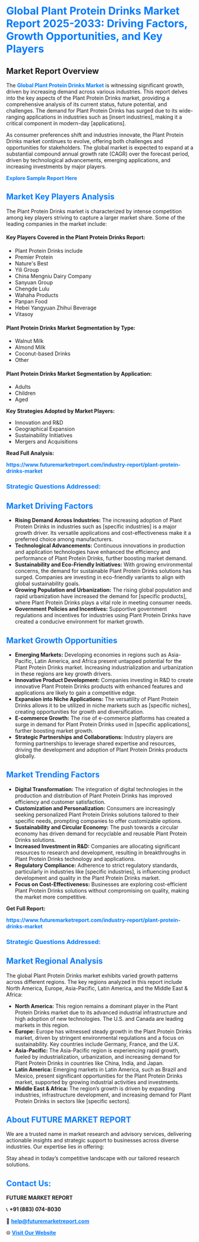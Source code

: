 <h1 style="color: #007BFF;">Global Plant Protein Drinks Market Report 2025-2033: Driving Factors, Growth Opportunities, and Key Players</h1>

<section id="overview">
<h2>Market Report Overview</h2>
<p>The <a href="https://www.futuremarketreport.com/industry-report/plant-protein-drinks-market" style="color: #007BFF; text-decoration: none;"><strong>Global Plant Protein Drinks Market</strong></a> is witnessing significant growth, driven by increasing demand across various industries. This report delves into the key aspects of the Plant Protein Drinks market, providing a comprehensive analysis of its current status, future potential, and challenges. The demand for Plant Protein Drinks has surged due to its wide-ranging applications in industries such as [insert industries], making it a critical component in modern-day [applications].</p>
<p>As consumer preferences shift and industries innovate, the Plant Protein Drinks market continues to evolve, offering both challenges and opportunities for stakeholders. The global market is expected to expand at a substantial compound annual growth rate (CAGR) over the forecast period, driven by technological advancements, emerging applications, and increasing investments by major players.</p>
</section>

<section id="overview">
<p><a href="https://www.futuremarketreport.com/request-sample/reportId=99898" style="color: #007BFF; text-decoration: none;"><strong>Explore Sample Report Here</strong></a></p>
</section>

<section id="key-players">
<h2 style="color: #007BFF;">Market Key Players Analysis</h2>
<p>The Plant Protein Drinks market is characterized by intense competition among key players striving to capture a larger market share. Some of the leading companies in the market include:</p>
<h4>Key Players Covered in the Plant Protein Drinks Report:</h4>
<ul><li>Plant Protein Drinks include</li><li>Premier Protein</li><li>Nature&#039;s Best</li><li>Yili Group</li><li>China Mengniu Dairy Company</li><li>Sanyuan Group</li><li>Chengde Lulu</li><li>Wahaha Products</li><li>Panpan Food</li><li>Hebei Yangyuan Zhihui Beverage</li><li>Vitasoy</li></ul>
<h4>Plant Protein Drinks Market Segmentation by Type:</h4>
<ul><li>Walnut Milk</li><li>Almond Milk</li><li>Coconut-based Drinks</li><li>Other</li></ul>

<h4>Plant Protein Drinks Market Segmentation by Application:</h4>
<ul><li>Adults</li><li>Children</li><li>Aged</li></ul>
<p><strong>Key Strategies Adopted by Market Players:</strong></p>
<ul>
<li>Innovation and R&D</li>
<li>Geographical Expansion</li>
<li>Sustainability Initiatives</li>
<li>Mergers and Acquisitions</li>
</ul>
</section>

<section>
<p><strong>Read Full Analysis: </strong></p><a href="https://www.futuremarketreport.com/industry-report/plant-protein-drinks-market" style="color: #007BFF; text-decoration: none;"><strong>https://www.futuremarketreport.com/industry-report/plant-protein-drinks-market</strong></a>
<h3 style="color: #007BFF;">Strategic Questions Addressed:</h3>
</section>

<section id="driving-factors">
<h2 style="color: #007BFF;">Market Driving Factors</h2>
<ul>
<li><strong>Rising Demand Across Industries:</strong> The increasing adoption of Plant Protein Drinks in industries such as [specific industries] is a major growth driver. Its versatile applications and cost-effectiveness make it a preferred choice among manufacturers.</li>
<li><strong>Technological Advancements:</strong> Continuous innovations in production and application technologies have enhanced the efficiency and performance of Plant Protein Drinks, further boosting market demand.</li>
<li><strong>Sustainability and Eco-Friendly Initiatives:</strong> With growing environmental concerns, the demand for sustainable Plant Protein Drinks solutions has surged. Companies are investing in eco-friendly variants to align with global sustainability goals.</li>
<li><strong>Growing Population and Urbanization:</strong> The rising global population and rapid urbanization have increased the demand for [specific products], where Plant Protein Drinks plays a vital role in meeting consumer needs.</li>
<li><strong>Government Policies and Incentives:</strong> Supportive government regulations and incentives for industries using Plant Protein Drinks have created a conducive environment for market growth.</li>
</ul>
</section>

<section id="growth-opportunities">
<h2 style="color: #007BFF;">Market Growth Opportunities</h2>
<ul>
<li><strong>Emerging Markets:</strong> Developing economies in regions such as Asia-Pacific, Latin America, and Africa present untapped potential for the Plant Protein Drinks market. Increasing industrialization and urbanization in these regions are key growth drivers.</li>
<li><strong>Innovative Product Development:</strong> Companies investing in R&D to create innovative Plant Protein Drinks products with enhanced features and applications are likely to gain a competitive edge.</li>
<li><strong>Expansion into Niche Applications:</strong> The versatility of Plant Protein Drinks allows it to be utilized in niche markets such as [specific niches], creating opportunities for growth and diversification.</li>
<li><strong>E-commerce Growth:</strong> The rise of e-commerce platforms has created a surge in demand for Plant Protein Drinks used in [specific applications], further boosting market growth.</li>
<li><strong>Strategic Partnerships and Collaborations:</strong> Industry players are forming partnerships to leverage shared expertise and resources, driving the development and adoption of Plant Protein Drinks products globally.</li>
</ul>
</section>

<section id="trending-factors">
<h2 style="color: #007BFF;">Market Trending Factors</h2>
<ul>
<li><strong>Digital Transformation:</strong> The integration of digital technologies in the production and distribution of Plant Protein Drinks has improved efficiency and customer satisfaction.</li>
<li><strong>Customization and Personalization:</strong> Consumers are increasingly seeking personalized Plant Protein Drinks solutions tailored to their specific needs, prompting companies to offer customizable options.</li>
<li><strong>Sustainability and Circular Economy:</strong> The push towards a circular economy has driven demand for recyclable and reusable Plant Protein Drinks solutions.</li>
<li><strong>Increased Investment in R&D:</strong> Companies are allocating significant resources to research and development, resulting in breakthroughs in Plant Protein Drinks technology and applications.</li>
<li><strong>Regulatory Compliance:</strong> Adherence to strict regulatory standards, particularly in industries like [specific industries], is influencing product development and quality in the Plant Protein Drinks market.</li>
<li><strong>Focus on Cost-Effectiveness:</strong> Businesses are exploring cost-efficient Plant Protein Drinks solutions without compromising on quality, making the market more competitive.</li>
</ul>
</section>

<section>
<p><strong>Get Full Report: </strong></p><a href="https://www.futuremarketreport.com/industry-report/plant-protein-drinks-market" style="color: #007BFF; text-decoration: none;"><strong>https://www.futuremarketreport.com/industry-report/plant-protein-drinks-market</strong></a>
<h3 style="color: #007BFF;">Strategic Questions Addressed:</h3>
</section>


<section id="regional-analysis">
<h2 style="color: #007BFF;">Market Regional Analysis</h2>
<p>The global Plant Protein Drinks market exhibits varied growth patterns across different regions. The key regions analyzed in this report include North America, Europe, Asia-Pacific, Latin America, and the Middle East & Africa:</p>
<ul>
<li><strong>North America:</strong> This region remains a dominant player in the Plant Protein Drinks market due to its advanced industrial infrastructure and high adoption of new technologies. The U.S. and Canada are leading markets in this region.</li>
<li><strong>Europe:</strong> Europe has witnessed steady growth in the Plant Protein Drinks market, driven by stringent environmental regulations and a focus on sustainability. Key countries include Germany, France, and the U.K.</li>
<li><strong>Asia-Pacific:</strong> The Asia-Pacific region is experiencing rapid growth, fueled by industrialization, urbanization, and increasing demand for Plant Protein Drinks in countries like China, India, and Japan.</li>
<li><strong>Latin America:</strong> Emerging markets in Latin America, such as Brazil and Mexico, present significant opportunities for the Plant Protein Drinks market, supported by growing industrial activities and investments.</li>
<li><strong>Middle East & Africa:</strong> The region’s growth is driven by expanding industries, infrastructure development, and increasing demand for Plant Protein Drinks in sectors like [specific sectors].</li>
</ul>
</section>

<footer>
<h2 style="color: #007BFF;">About FUTURE MARKET REPORT</h2>
<p>We are a trusted name in market research and advisory services, delivering actionable insights and strategic support to businesses across diverse industries. Our expertise lies in offering:</p>

<p>Stay ahead in today’s competitive landscape with our tailored research solutions.</p>

<h2 style="color: #007BFF;">Contact Us:</h2>
<p><strong>FUTURE MARKET REPORT</strong></p>
<p>📞 <strong>+91 (883) 074-8030</strong></p>
<p>📧 <strong><a href="mailto:help@futuremarketreport.com" style="color: #007BFF;">help@futuremarketreport.com</a></strong></p>
<p>🌐 <strong><a href="https://www.futuremarketreport.com/" style="color: #007BFF;">Visit Our Website</a></strong></p>
</footer>